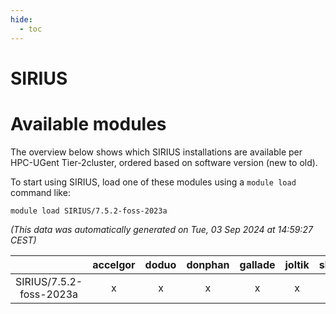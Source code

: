 ```yaml
---
hide:
  - toc
---
```


SIRIUS
======

# Available modules


The overview below shows which SIRIUS installations are available per HPC-UGent Tier-2cluster, ordered based on software version (new to old).

To start using SIRIUS, load one of these modules using a `module load` command like:

```shell
module load SIRIUS/7.5.2-foss-2023a
```

*(This data was automatically generated on Tue, 03 Sep 2024 at 14:59:27 CEST)*  

| |accelgor|doduo|donphan|gallade|joltik|shinx|skitty|
| :---: | :---: | :---: | :---: | :---: | :---: | :---: | :---: |
|SIRIUS/7.5.2-foss-2023a|x|x|x|x|x|x|x|
